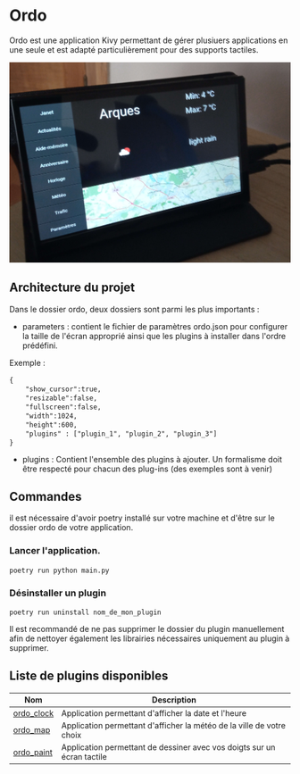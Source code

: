 # Ordo

Ordo est une application Kivy permettant de gérer plusiuers applications en une seule et est adapté particulièrement pour des supports tactiles.

![Présentation](img/presentation.jpg)

## Architecture du projet

Dans le dossier ordo, deux dossiers sont parmi les plus importants : 

- parameters : contient le fichier de paramètres ordo.json pour configurer la taille de l'écran approprié ainsi que les plugins à installer dans l'ordre prédéfini.

Exemple : 

```
{
    "show_cursor":true,
    "resizable":false,
    "fullscreen":false,
    "width":1024,
    "height":600,
    "plugins" : ["plugin_1", "plugin_2", "plugin_3"]
}
```

- plugins : Contient l'ensemble des plugins à ajouter. Un formalisme doit être respecté pour chacun des plug-ins (des exemples sont à venir)

## Commandes

il est nécessaire d'avoir poetry installé sur votre machine et d'être sur le dossier ordo de votre application.

### Lancer l'application.

```
poetry run python main.py
```

### Désinstaller un plugin

```
poetry run uninstall nom_de_mon_plugin
```

Il est recommandé de ne pas supprimer le dossier du plugin manuellement afin de nettoyer également les librairies nécessaires uniquement au plugin à supprimer.

## Liste de plugins disponibles

| Nom | Description |
|------------|------------------------------------------------------|
| [ordo_clock](https://github.com/juliengabryelewicz/ordo_clock) | Application permettant d'afficher la date et l'heure |
| [ordo_map](https://github.com/juliengabryelewicz/ordo_map) | Application permettant d'afficher la météo de la ville de votre choix |
| [ordo_paint](https://github.com/juliengabryelewicz/ordo_paint) | Application permettant de dessiner avec vos doigts sur un écran tactile |